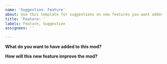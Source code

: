 ```yaml
---
name: 'Suggestion: Feature'
about: Use this template for suggestions on new features you want added.
title: 'Feature: '
labels: Feature, Suggestion
assignees: ''

---
```


**What do you want to have added to this mod?**
> 
**How will this new feature improve the mod?**
>
